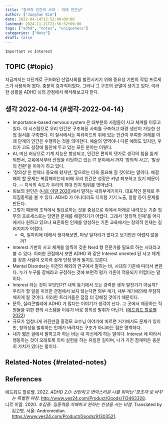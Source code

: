 ```yaml
---
title: "창의적 인간의 시대 - 미래 인간상"
author: ["Junghan Kim"]
date: 2022-04-14T12:52:00+09:00
lastmod: 2024-11-21T21:56:52+09:00
tags: ["adhd", "notes", "uniqueness"]
categories: ["Note"]
draft: false
---
```


```text
Important vs Interest
```


## TOPIC {#topic}

지금까지는 다단계로 구조화된 산업사회를 발전시키기 위해 중요성 기반의 작업 프로세스가 사용되어 왔다. 충분히 효과적이었다. 그러나 그 구조의 균열이 생기고 있다. 이러한 상황을 ADHD 뇌의 관점에서 해석해보고자 한다.


## 생각 2022-04-14 {#생각-2022-04-14}

-   Importance-based nervous system 은 대부분의 사람들이 사고 체계를 이루고 있다. 이 시스템으로 우리 인간은 구조화된 사회를 구축하고 대량 생산이 가능한 산업 질서를 구축했다. 이 질서에서는 피라미드의 위에 있는 인간이 부여한 과제를 아래 단계의 인간은 수행하는 것을 의미한다. 예술의 영역이나 다른 예외도 있지만, 우리가 고도 성장에 틀안에 두고 있는 모든 분야는 이렇다.
-   AI, 머신 러닝으로 기계 지능은 향상되고, 인간은 편의의 댓가로 생각의 힘을 잃게 되면서, 교육에서부터 산업을 리딩하고 있는 IT 분야에서 까지 '창의적 사고', '발상의 전환'을 이야기 하고 있다.
-   '창의성'은 언제나 중요해 왔지만, 앞으로는 더욱 중요해 질 것이라는 말이다. 해결해야 할 문제는 복잡해지는데 비해 우리 인간은 성장은 커녕 퇴보하고 있기 때문이다. -- 지식의 속도가 우리의 최대 인지 범위를 벗어났다.
-   퇴보의 원인은 (<a href="#citeproc_bib_item_2">니르 이얄 2020</a>)에서 말하는 내외부계기이다. 대표적인 문제로 주의집중력을 볼 수 있다. ADHD 가 아니더라도 디지털 기기 노출, 알람 등이 문제를 만든다.
-   그렇기 때문에 조직에서 필요로하는 것을 중심으로 위에서 아래로 내려오는 기존 업무의 프로세스로는 당면한 문제를 해결하기가 어렵다. 그래서 '창의적 인재'를 어디에서나 원하고 있으나 표준화된 인재를 양성하는 기존 교육에서는 창의적 인재는 길러지지가 어렵다.
    -   즉, 일자리에 대해서 생각해보면, 마냥 일자리가 없다고 보기만은 어렵지 않을까?
-   Interest 기반의 사고 체계를 일찍이 갖춘 Nerd 형 전문가를 필요로 하는 시대라고 볼 수 있다. 이러한 관점에서 보면 ADHD 와 같은 Interest oriented 된 사고 체계를 갖춘 사람이 오히려 쉽게 인정 받게 될지도 모른다.
-   Mental Disorder는 이전의 해외의 연구에서 말하는 바, 시대의 기준에 따라서 변한다. 누가 누구를 장애라고 규정하는 것에 보편적 평가 기준이 적용되기 어렵다는 말이다.
-   Interest 라는 것이 무엇인가? 내적 동기에서 오는 강력한 생각 발전기가 아닐까? 우리가 할 일을 이러한 관점에서 보지 않는다면 외부 계기, 내부 계기에의해 무참히 깨지게 될 것이다. 이러한 트리거들은 점점 더 강해질 것이기 때문이다.
-   문득, 실리콘벨리에 ADHD 가 많다는 이야기가 생각이 난다. 그 곳에서 제공하는 직원들을 위한 편의 시스템을 이유가 바로 창의성 발휘가 아닌가. (<a href="#citeproc_bib_item_1">에드워드 할로웰 2022</a>)
-   규모가 엄청나게 커진만큼 홍정모 교수님 이야기에 따르면 거기에서도 문제가 있지만, 창의성을 발휘하는 인재가 버려지는 구조가 아니라는 점은 명백하다.
-   내가 짧은 글에서 말하고자 하는 바는 내 자신에게 하는 말이다. Interest 에 따라서 행동하는 것이 오래토록 의미 실현을 하는 유일한 길이며, 니가 가진 잠재력은 충분히 가치가 있다는 말이다.


## Related-Notes {#related-notes}

## References

<style>.csl-entry{text-indent: -1.5em; margin-left: 1.5em;}</style><div class="csl-bib-body">
  <div class="csl-entry"><a id="citeproc_bib_item_1"></a>에드워드 할로웰. 2022. <i>ADHD 2.0: 산만하고 변덕스러운 나를 뛰어난 ’창조자’로 바꾸는 특별한 여정</i>. <a href="http://www.yes24.com/Product/Goods/113463328">http://www.yes24.com/Product/Goods/113463328</a>.</div>
  <div class="csl-entry"><a id="citeproc_bib_item_2"></a>니르 이얄. 2020. <i>초집중: 집중력을 지배하고 원하는 인생을 사는 비결</i>. Translated by 김고명. 서울: Andromedian. <a href="https://www.yes24.com/Product/Goods/91303521">https://www.yes24.com/Product/Goods/91303521</a>.</div>
</div>
